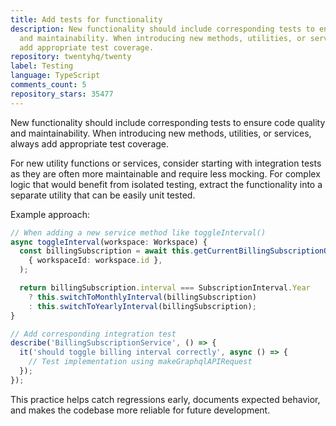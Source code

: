```yaml
---
title: Add tests for functionality
description: New functionality should include corresponding tests to ensure code quality
  and maintainability. When introducing new methods, utilities, or services, always
  add appropriate test coverage.
repository: twentyhq/twenty
label: Testing
language: TypeScript
comments_count: 5
repository_stars: 35477
---
```


New functionality should include corresponding tests to ensure code quality and maintainability. When introducing new methods, utilities, or services, always add appropriate test coverage.

For new utility functions or services, consider starting with integration tests as they are often more maintainable and require less mocking. For complex logic that would benefit from isolated testing, extract the functionality into a separate utility that can be easily unit tested.

Example approach:
```typescript
// When adding a new service method like toggleInterval()
async toggleInterval(workspace: Workspace) {
  const billingSubscription = await this.getCurrentBillingSubscriptionOrThrow(
    { workspaceId: workspace.id },
  );

  return billingSubscription.interval === SubscriptionInterval.Year
    ? this.switchToMonthlyInterval(billingSubscription)
    : this.switchToYearlyInterval(billingSubscription);
}

// Add corresponding integration test
describe('BillingSubscriptionService', () => {
  it('should toggle billing interval correctly', async () => {
    // Test implementation using makeGraphqlAPIRequest
  });
});
```

This practice helps catch regressions early, documents expected behavior, and makes the codebase more reliable for future development.